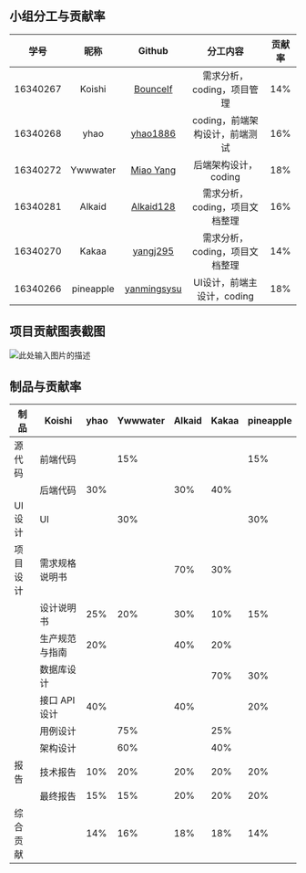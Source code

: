 ## 小组分工与贡献率

|学号|昵称|Github|分工内容|贡献率|
|:--:|:--:|:--:|:--:|:--:|
|16340267|Koishi|[BounceIf](https://github.com/BounceIf)|需求分析，coding，项目管理|14%|
|16340268|yhao|[yhao1886](https://github.com/yhao1886)|coding，前端架构设计，前端测试|16%|
|16340272|Ywwwater|[Miao Yang](https://github.com/https://github.com/ywwwater)|后端架构设计，coding|18%|
|16340281|Alkaid|[Alkaid128](https://github.com/Alkaid128)|需求分析，coding，项目文档整理|16%|
|16340270|Kakaa|[yangj295](https://github.com/yangj295)|需求分析，coding，项目文档整理|14%|
|16340266|pineapple|[yanmingsysu](https://github.com/yanmingsysu)|UI设计，前端主设计，coding|18%|



## 项目贡献图表截图

![此处输入图片的描述][1]

## 制品与贡献率
|制品|Koishi|yhao|Ywwwater|Alkaid|Kakaa|pineapple
| -------- | --------- | ------ | ------ | ------ | ------ | ---- |
| 源代码   | 前端代码 |   |  15%  |      |      |   15%   |70%
|          | 后端代码 | 30%   |        |   30%     |   40%     |   |
| UI设计   | UI |        | 30%    |    |    |  30%    |40%
| 项目设计 | 需求规格说明书 |        |        | 70%    | 30%    |      |
|          | 设计说明书 | 25%    | 20%    | 30%    | 10%    | 15%  |
|          | 生产规范与指南 |     20%   |        | 40%    | 20%    |      |20%
|          | 数据库设计 |     |        |        |    70%    | 30%  |
|          | 接口 API 设计 | 40%    |     |    40%    |        | 20%  |
|          | 用例设计|        |  75%        |   | 25%    |      |
|          | 架构设计 |        | 60%       |     | 40%    |      |
| 报告     | 技术报告 | 10%    | 20%    | 20%    | 20%    | 20%  |10%
|          | 最终报告 | 15%    | 15%    | 20%    | 20%    | 20%  |10%
| 综合贡献 | | 14%    | 16%    | 18%    | 18%    | 14%  |16%


  [1]: https://i.loli.net/2019/06/30/5d18d9e38c2b790221.png

